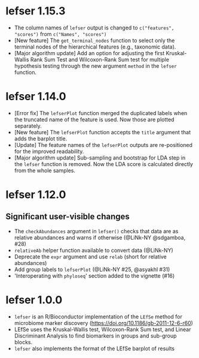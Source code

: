# lefser 1.15.3

* The column names of `lefser` output is changed to `c("features", "scores")`
from `c("Names", "scores")`
* [New feature] The `get_terminal_nodes` function to select only the terminal
nodes of the hierarchical features (e.g., taxonomic data).
* [Major algorithm update] Add an option for adjusting the first Kruskal-Wallis 
Rank Sum Test and Wilcoxon-Rank Sum test for multiple hypothesis testing 
through the new argument `method` in the `lefser` function.

# lefser 1.14.0

* [Error fix] The `lefserPlot` function merged the duplicated labels when the 
truncated name of the feature is used. Now those are plotted separately.
* [New feature] The `lefserPlot` function accepts the `title` argument that 
adds the barplot title.
* [Update] The feature names of the `lefserPlot` outputs are re-positioned 
for the improved readability.
* [Major algorithm update] Sub-sampling and bootstrap for LDA step in the 
`lefser` function is removed. Now the LDA score is calculated directly from
the whole samples.


# lefser 1.12.0

## Significant user-visible changes

* The `checkAbundances` argument in `lefser()` checks that data are as relative
abundances and warns if otherwise (@LiNk-NY @sdgamboa, #28)
* `relativeAb` helper function available to convert data (@LiNk-NY)
* Deprecate the `expr` argument and use `relab` (short for relative abundances)
* Add group labels to `lefserPlot` (@LiNk-NY #25, @asyakhl #31)
* 'Interoperating with `phyloseq`' section added to the vignette (#16)

# lefser 1.0.0

* `lefser` is an R/Bioconductor implementation of the `LEfSe` method for microbiome marker
discovery (https://doi.org/10.1186/gb-2011-12-6-r60)
* LEfSe uses the Kruskal-Wallis test, Wilcoxon-Rank Sum test, and Linear
Discriminant Analysis to find biomarkers in groups and sub-group blocks.
* `lefser` also implements the format of the LEfSe barplot of results
